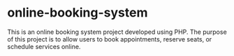 # online-booking-system
This is an online booking system project developed using PHP. The purpose of this project is to allow users to book appointments, reserve seats, or schedule services online. 
